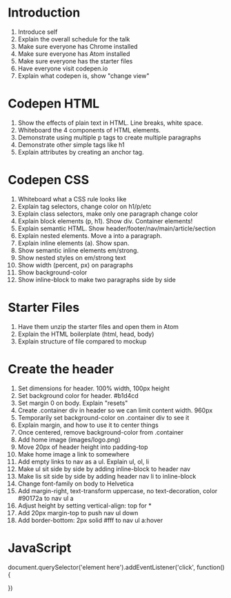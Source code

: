 # Introduction
1. Introduce self
2. Explain the overall schedule for the talk
3. Make sure everyone has Chrome installed
4. Make sure everyone has Atom installed
5. Make sure everyone has the starter files
6. Have everyone visit codepen.io
7. Explain what codepen is, show "change view"

# Codepen HTML
1. Show the effects of plain text in HTML. Line breaks, white space.
2. Whiteboard the 4 components of HTML elements.
3. Demonstrate using multiple p tags to create multiple paragraphs
4. Demonstrate other simple tags like h1
5. Explain attributes by creating an anchor tag.

# Codepen CSS
1. Whiteboard what a CSS rule looks like
2. Explain tag selectors, change color on h1/p/etc
3. Explain class selectors, make only one paragraph change color
4. Explain block elements (p, h1). Show div. Container elements!
5. Explain semantic HTML. Show header/footer/nav/main/article/section
6. Explain nested elements. Move a into a paragraph.
7. Explain inline elements (a). Show span.
8. Show semantic inline elements em/strong.
9. Show nested styles on em/strong text
10. Show width (percent, px) on paragraphs
11. Show background-color
12. Show inline-block to make two paragraphs side by side

# Starter Files
1. Have them unzip the starter files and open them in Atom
2. Explain the HTML boilerplate (html, head, body)
3. Explain structure of file compared to mockup

# Create the header
1. Set dimensions for header. 100% width, 100px height
2. Set background color for header. #b1d4cd
3. Set margin 0 on body. Explain "resets"
4. Create .container div in header so we can limit content width. 960px
5. Temporarily set background-color on .container div to see it
6. Explain margin, and how to use it to center things
7. Once centered, remove background-color from .container
8. Add home image (images/logo.png)
9. Move 20px of header height into padding-top
10. Make home image a link to somewhere
11. Add empty links to nav as a ul. Explain ul, ol, li
12. Make ul sit side by side by adding inline-block to header nav
13. Make lis sit side by side by adding header nav li to inline-block
14. Change font-family on body to Helvetica
15. Add margin-right, text-transform uppercase, no text-decoration, color #90172a to nav ul a
16. Adjust height by setting vertical-align: top for *
17. Add 20px margin-top to push nav ul down
18. Add border-bottom: 2px solid #fff to nav ul a:hover

# JavaScript

document.querySelector('element here').addEventListener('click', function() {

})
